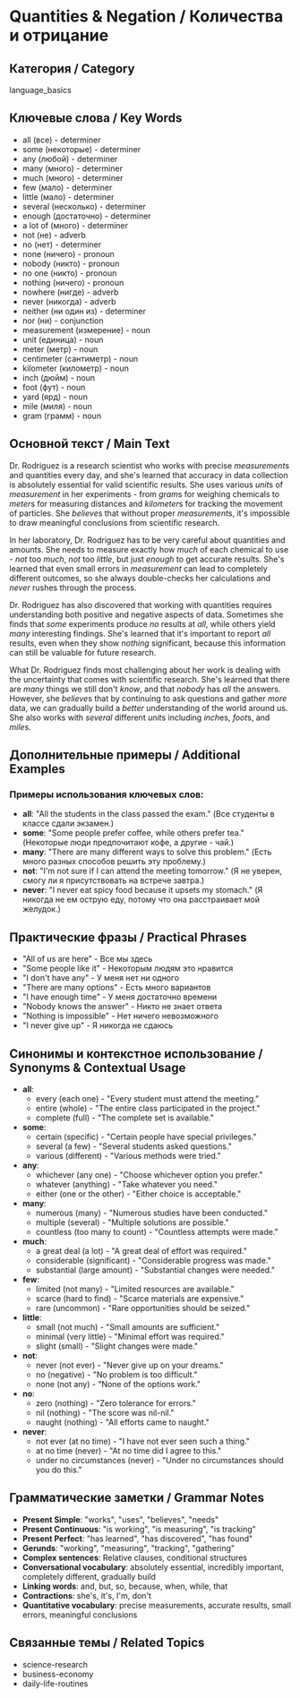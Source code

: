 # Quantities & Negation / Количества и отрицание

## Категория / Category
language_basics


## Ключевые слова / Key Words
- all (все) - determiner
- some (некоторые) - determiner
- any (любой) - determiner
- many (много) - determiner
- much (много) - determiner
- few (мало) - determiner
- little (мало) - determiner
- several (несколько) - determiner
- enough (достаточно) - determiner
- a lot of (много) - determiner
- not (не) - adverb
- no (нет) - determiner
- none (ничего) - pronoun
- nobody (никто) - pronoun
- no one (никто) - pronoun
- nothing (ничего) - pronoun
- nowhere (нигде) - adverb
- never (никогда) - adverb
- neither (ни один из) - determiner
- nor (ни) - conjunction
- measurement (измерение) - noun
- unit (единица) - noun
- meter (метр) - noun
- centimeter (сантиметр) - noun
- kilometer (километр) - noun
- inch (дюйм) - noun
- foot (фут) - noun
- yard (ярд) - noun
- mile (миля) - noun
- gram (грамм) - noun

## Основной текст / Main Text

Dr. Rodriguez is a research scientist who works with precise *measurement*s and quantities every day, and she's learned that accuracy in data collection is absolutely essential for valid scientific results. She uses various *unit*s of *measurement* in her experiments - from *gram*s for weighing chemicals to *meter*s for measuring distances and *kilometer*s for tracking the movement of particles. She *believe*s that without proper *measurement*s, it's impossible to draw meaningful conclusions from scientific research.

In her laboratory, Dr. Rodriguez has to be very careful about quantities and amounts. She needs to measure exactly how *much* of each chemical to use - *not* too *much*, *not* too *little*, but just *enough* to get accurate results. She's learned that even small errors in *measurement* can lead to completely different outcomes, so she always double-checks her calculations and *never* rushes through the process.

Dr. Rodriguez has also discovered that working with quantities requires understanding both positive and negative aspects of data. Sometimes she finds that *some* experiments produce *no* results at *all*, while others yield *many* interesting findings. She's learned that it's important to report *all* results, even when they show *nothing* significant, because this information can still be valuable for future research.

What Dr. Rodriguez finds most challenging about her work is dealing with the uncertainty that comes with scientific research. She's learned that there are *many* things we still don't *know*, and that *nobody* has *all* the answers. However, she *believe*s that by continuing to ask questions and gather *more* data, we can gradually build a *better* understanding of the world around us. She also works with *several* different *unit*s including *inch*es, *foot*s, and *mile*s.

## Дополнительные примеры / Additional Examples

### Примеры использования ключевых слов:
- **all**: "All the students in the class passed the exam." (Все студенты в классе сдали экзамен.)
- **some**: "Some people prefer coffee, while others prefer tea." (Некоторые люди предпочитают кофе, а другие - чай.)
- **many**: "There are many different ways to solve this problem." (Есть много разных способов решить эту проблему.)
- **not**: "I'm not sure if I can attend the meeting tomorrow." (Я не уверен, смогу ли я присутствовать на встрече завтра.)
- **never**: "I never eat spicy food because it upsets my stomach." (Я никогда не ем острую еду, потому что она расстраивает мой желудок.)

## Практические фразы / Practical Phrases

- "All of us are here" - Все мы здесь
- "Some people like it" - Некоторым людям это нравится
- "I don't have any" - У меня нет ни одного
- "There are many options" - Есть много вариантов
- "I have enough time" - У меня достаточно времени
- "Nobody knows the answer" - Никто не знает ответа
- "Nothing is impossible" - Нет ничего невозможного
- "I never give up" - Я никогда не сдаюсь

## Синонимы и контекстное использование / Synonyms & Contextual Usage

- **all**: 
  - every (each one) - "Every student must attend the meeting."
  - entire (whole) - "The entire class participated in the project."
  - complete (full) - "The complete set is available."
- **some**: 
  - certain (specific) - "Certain people have special privileges."
  - several (a few) - "Several students asked questions."
  - various (different) - "Various methods were tried."
- **any**: 
  - whichever (any one) - "Choose whichever option you prefer."
  - whatever (anything) - "Take whatever you need."
  - either (one or the other) - "Either choice is acceptable."
- **many**: 
  - numerous (many) - "Numerous studies have been conducted."
  - multiple (several) - "Multiple solutions are possible."
  - countless (too many to count) - "Countless attempts were made."
- **much**: 
  - a great deal (a lot) - "A great deal of effort was required."
  - considerable (significant) - "Considerable progress was made."
  - substantial (large amount) - "Substantial changes were needed."
- **few**: 
  - limited (not many) - "Limited resources are available."
  - scarce (hard to find) - "Scarce materials are expensive."
  - rare (uncommon) - "Rare opportunities should be seized."
- **little**: 
  - small (not much) - "Small amounts are sufficient."
  - minimal (very little) - "Minimal effort was required."
  - slight (small) - "Slight changes were made."
- **not**: 
  - never (not ever) - "Never give up on your dreams."
  - no (negative) - "No problem is too difficult."
  - none (not any) - "None of the options work."
- **no**: 
  - zero (nothing) - "Zero tolerance for errors."
  - nil (nothing) - "The score was nil-nil."
  - naught (nothing) - "All efforts came to naught."
- **never**: 
  - not ever (at no time) - "I have not ever seen such a thing."
  - at no time (never) - "At no time did I agree to this."
  - under no circumstances (never) - "Under no circumstances should you do this."

## Грамматические заметки / Grammar Notes

- **Present Simple**: "works", "uses", "believes", "needs"
- **Present Continuous**: "is working", "is measuring", "is tracking"
- **Present Perfect**: "has learned", "has discovered", "has found"
- **Gerunds**: "working", "measuring", "tracking", "gathering"
- **Complex sentences**: Relative clauses, conditional structures
- **Conversational vocabulary**: absolutely essential, incredibly important, completely different, gradually build
- **Linking words**: and, but, so, because, when, while, that
- **Contractions**: she's, it's, I'm, don't
- **Quantitative vocabulary**: precise measurements, accurate results, small errors, meaningful conclusions

## Связанные темы / Related Topics

- science-research
- business-economy
- daily-life-routines

